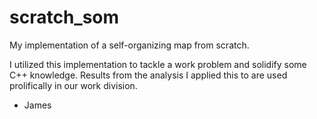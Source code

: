 # scratch_som
My implementation of a self-organizing map from scratch.

I utilized this implementation to tackle a work problem and solidify some C++ knowledge. Results from the analysis I applied this to are used prolifically in our work division.

- James
